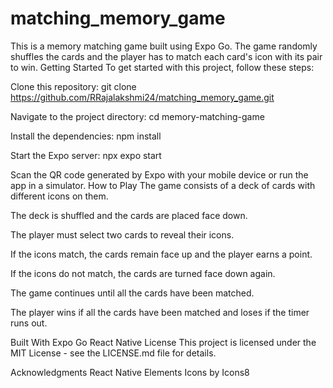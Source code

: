 # matching_memory_game
This is a memory matching game built using Expo Go. The game randomly shuffles the cards and the player has to match each card's icon with its pair to win.
Getting Started
To get started with this project, follow these steps:

Clone this repository:
git clone https://github.com/RRajalakshmi24/matching_memory_game.git

Navigate to the project directory:
cd memory-matching-game

Install the dependencies:
npm install

Start the Expo server:
npx expo start

Scan the QR code generated by Expo with your mobile device or run the app in a simulator.
How to Play
The game consists of a deck of cards with different icons on them.

The deck is shuffled and the cards are placed face down.

The player must select two cards to reveal their icons.

If the icons match, the cards remain face up and the player earns a point.

If the icons do not match, the cards are turned face down again.

The game continues until all the cards have been matched.

The player wins if all the cards have been matched and loses if the timer runs out.

Built With
Expo Go
React Native
License
This project is licensed under the MIT License - see the LICENSE.md file for details.

Acknowledgments
React Native Elements
Icons by Icons8
